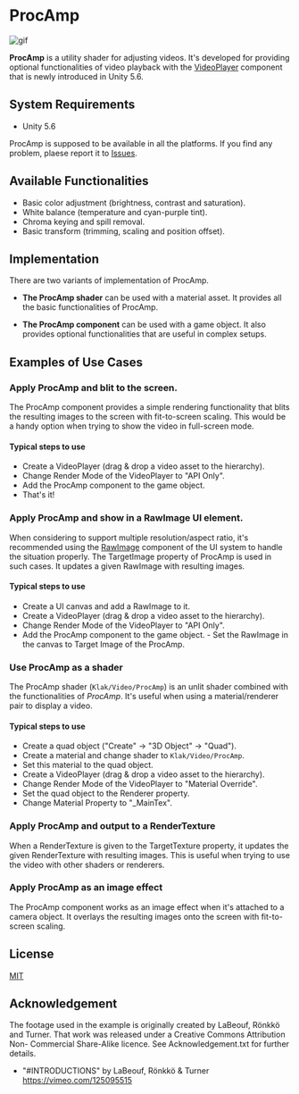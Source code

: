 ProcAmp
=======

![gif](http://i.imgur.com/Oy0Zrff.gif)

**ProcAmp** is a utility shader for adjusting videos. It's developed for
providing optional functionalities of video playback with the [VideoPlayer]
component that is newly introduced in Unity 5.6.

System Requirements
-------------------

- Unity 5.6

ProcAmp is supposed to be available in all the platforms. If you find any
problem, plaese report it to [Issues].

Available Functionalities
-------------------------

- Basic color adjustment (brightness, contrast and saturation).
- White balance (temperature and cyan-purple tint).
- Chroma keying and spill removal.
- Basic transform (trimming, scaling and position offset).

Implementation
--------------

There are two variants of implementation of ProcAmp.

- **The ProcAmp shader** can be used with a material asset. It provides all the
  basic functionalities of ProcAmp.

- **The ProcAmp component** can be used with a game object. It also provides
  optional functionalities that are useful in complex setups.

Examples of Use Cases
---------------------

### Apply ProcAmp and blit to the screen.

The ProcAmp component provides a simple rendering functionality that blits the
resulting images to the screen with fit-to-screen scaling. This would be a
handy option when trying to show the video in full-screen mode.

#### Typical steps to use

- Create a VideoPlayer (drag & drop a video asset to the hierarchy).
- Change Render Mode of the VideoPlayer to "API Only".
- Add the ProcAmp component to the game object.
- That's it!

### Apply ProcAmp and show in a RawImage UI element.

When considering to support multiple resolution/aspect ratio, it's recommended
using the [RawImage] component of the UI system to handle the situation
properly. The TargetImage property of ProcAmp is used in such cases. It updates
a given RawImage with resulting images.

#### Typical steps to use

- Create a UI canvas and add a RawImage to it.
- Create a VideoPlayer (drag & drop a video asset to the hierarchy).
- Change Render Mode of the VideoPlayer to "API Only".
- Add the ProcAmp component to the game object.
- Set the RawImage in the canvas to Target Image of the ProcAmp.

### Use ProcAmp as a shader

The ProcAmp shader (`Klak/Video/ProcAmp`) is an unlit shader combined with the
functionalities of *ProcAmp*. It's useful when using a material/renderer pair
to display a video.

#### Typical steps to use

- Create a quad object ("Create" -> "3D Object" -> "Quad").
- Create a material and change shader to `Klak/Video/ProcAmp`.
- Set this material to the quad object.
- Create a VideoPlayer (drag & drop a video asset to the hierarchy).
- Change Render Mode of the VideoPlayer to "Material Override".
- Set the quad object to the Renderer property.
- Change Material Property to "\_MainTex".

### Apply ProcAmp and output to a RenderTexture

When a RenderTexture is given to the TargetTexture property, it updates the
given RenderTexture with resulting images. This is useful when trying to use
the video with other shaders or renderers.

### Apply ProcAmp as an image effect

The ProcAmp component works as an image effect when it's attached to a camera
object. It overlays the resulting images onto the screen with fit-to-screen
scaling.

License
-------

[MIT]

Acknowledgement
---------------

The footage used in the example is originally created by LaBeouf, Rönkkö and
Turner. That work was released under a Creative Commons Attribution Non-
Commercial Share-Alike licence. See Acknowledgement.txt for further details.

- "\#INTRODUCTIONS" by LaBeouf, Rönkkö & Turner
  https://vimeo.com/125095515

[VideoPlayer]: https://docs.unity3d.com/560/Documentation/Manual/VideoPlayer.html
[Issues]: https://github.com/keijiro/ProcAmp/issues
[RawImage]: https://docs.unity3d.com/Manual/script-RawImage.html
[MIT]: LICENSE.md
